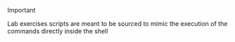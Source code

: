 > [!IMPORTANT]
> Lab exercises scripts are meant to be sourced to mimic the execution of the commands directly inside the shell
 
